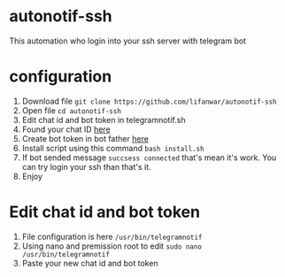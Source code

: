 # autonotif-ssh
This automation who login into your ssh server with telegram bot

# configuration
1. Download file
```git clone https://github.com/lifanwar/autonotif-ssh```
2. Open file ```cd autonotif-ssh```
3. Edit chat id and bot token in telegramnotif.sh
4. Found your chat ID [here](https://github.com/lifanwar/Telegram-Chatid)
5. Create bot token in bot father [here](https://t.me/BotFather)
6. Install script using this command
```bash install.sh```
7. If bot sended message ```succsess connected``` that's mean it's work. You can try login your ssh than that's it.
8. Enjoy

# Edit chat id and bot token
1. File configuration is here
```/usr/bin/telegramnotif```
2. Using nano and premission root to edit
```sudo nano /usr/bin/telegramnotif```
3. Paste your new chat id and bot token
